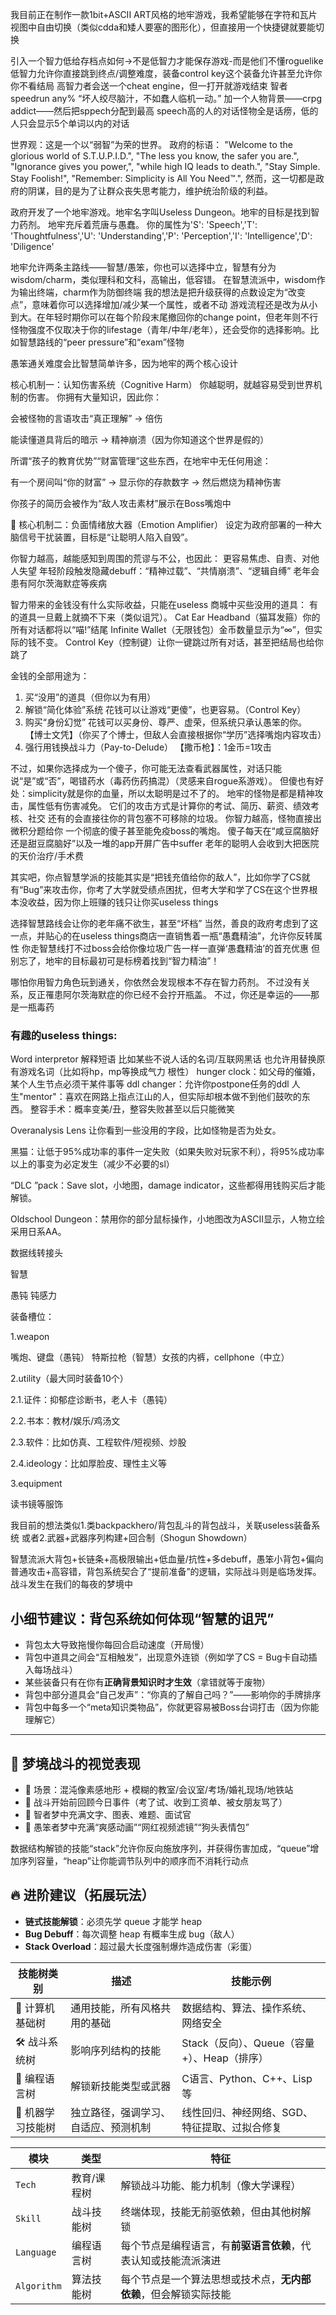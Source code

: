 我目前正在制作一款1bit+ASCII ART风格的地牢游戏，我希望能够在字符和瓦片视图中自由切换（类似cdda和矮人要塞的图形化），但直接用一个快捷键就要能切换

引入一个智力低给存档点如何->不是低智力才能保存游戏-而是他们不懂roguelike
低智力允许你直接跳到终点/调整难度，装备control key这个装备允许甚至允许你你不看结局
高智力者会送一个cheat engine，但一打开就游戏结束
智者speedrun any%
“坏人绞尽脑汁，不如蠢人临机一动。”
加一个人物背景——crpg addict——然后把sppech分配到最高
speech高的人的对话怪物全是话痨，低的人只会显示5个单词以内的对话



世界观：这是一个以“弱智”为荣的世界。
政府的标语：
"Welcome to the glorious world of S.T.U.P.I.D.",
"The less you know, the safer you are.",
"Ignorance gives you power,",
"while high IQ leads to death.",
"Stay Simple. Stay Foolish!",
"Remember: Simplicity is All You Need™.",
然而，这一切都是政府的阴谋，目的是为了让群众丧失思考能力，维护统治阶级的利益。

政府开发了一个地牢游戏。地牢名字叫Useless Dungeon。地牢的目标是找到智力药剂。
地牢充斥着荒唐与愚蠢。
你的属性为'S': 'Speech','T': 'Thoughtfulness','U': 'Understanding','P': 'Perception','I': 'Intelligence','D': 'Diligence'

地牢允许两条主路线——智慧/愚笨，你也可以选择中立，智慧有分为wisdom/charm，类似理科和文科，高输出，低容错。
在智慧流派中，wisdom作为输出终端，charm作为防御终端
我的想法是把升级获得的点数设定为“改变点”，意味着你可以选择增加/减少某一个属性，或者不动
游戏流程还是改为从小到大。在年轻时期你可以在每个阶段末尾撤回你的change point，但老年则不行
怪物强度不仅取决于你的lifestage（青年/中年/老年），还会受你的选择影响。比如智慧路线的“peer pressure”和“exam”怪物

愚笨通关难度会比智慧简单许多，因为地牢的两个核心设计

 核心机制一：认知伤害系统（Cognitive Harm）
你越聪明，就越容易受到世界机制的伤害。
你拥有大量知识，因此你：

会被怪物的言语攻击“真正理解” → 倍伤

能读懂道具背后的暗示 → 精神崩溃（因为你知道这个世界是假的）

所谓“孩子的教育优势”“财富管理”这些东西，在地牢中无任何用途：

有一个房间叫“你的财富” → 显示你的存款数字 → 然后燃烧为精神伤害

你孩子的简历会被作为“敌人攻击素材”展示在Boss嘴炮中

🧠 核心机制二：负面情绪放大器（Emotion Amplifier）
设定为政府部署的一种大脑信号干扰装置，目标是“让聪明人陷入自毁”。

你智力越高，越能感知到周围的荒谬与不公，也因此： 更容易焦虑、自责、对他人失望
年轻阶段触发隐藏debuff：“精神过载”、“共情崩溃”、“逻辑自缚” 老年会患有阿尔茨海默症等疾病

智力带来的金钱没有什么实际收益，只能在useless 商城中买些没用的道具：
有的道具一旦戴上就摘不下来（类似诅咒）。
Cat Ear Headband（猫耳发箍）你的所有对话都将以“喵!”结尾
Infinite Wallet（无限钱包）金币数量显示为“∞”，但实际的钱不变。
Control Key（控制键）让你一键跳过所有对话，甚至把结局也给你跳了

金钱的全部用途为：

1. 买“没用”的道具（但你以为有用）
2. 解锁“简化体验”系统
花钱可以让游戏“更傻”，也更容易。（Control Key）
3. 购买“身份幻觉”
花钱可以买身份、尊严、虚荣，但系统只承认愚笨的你。
【博士文凭】（你买了个博士，但敌人会直接根据你“学历”选择嘴炮内容攻击）
4. 强行用钱换战斗力（Pay-to-Delude）
【撒币枪】：1金币=1攻击 

不过，如果你选择成为一个傻子，你可能无法查看武器属性，对话只能说“是”或“否”，喝错药水（毒药伤药搞混）（灵感来自rogue系游戏）。
但傻也有好处：simplicity就是你的血量，所以太聪明是过不了的。
地牢的怪物是都是精神攻击，属性低有伤害减免。
它们的攻击方式是计算你的考试、简历、薪资、绩效考核、社交
还有的会直接往你的背包塞不可移除的垃圾。
你智力越高，怪物直接出微积分题给你
一个彻底的傻子甚至能免疫boss的嘴炮。
傻子每天在“咸豆腐脑好还是甜豆腐脑好”以及一堆的app开屏广告中suffer
老年的聪明人会收到大把医院的天价治疗/手术费

其实吧，你点智慧学派的技能其实是“把钱充值给你的敌人”，比如你学了CS就有“Bug”来攻击你，你考了大学就受绩点困扰，但考大学和学了CS在这个世界根本没收益，因为你上班赚的钱只让你买useless things

选择智慧路线会让你的老年痛不欲生，甚至“坏档”
当然，善良的政府考虑到了这一点，并贴心的在useless things商店一直销售着一瓶“愚蠢精油”，允许你反转属性
你走智慧线打不过boss会给你像垃圾广告一样一直弹‘愚蠢精油’的首充优惠
但别忘了，地牢的目标最初可是标榜着找到“智力精油”！

哪怕你用智力角色玩到通关，你依然会发现根本不存在智力药剂。
不过没有关系，反正罹患阿尔茨海默症的你已经不会拧开瓶盖。
不过，你还是幸运的——那是一瓶毒药

### 有趣的useless things:

Word interpretor 解释短语 比如某些不说人话的名词/互联网黑话 也允许用替换原有游戏名词（比如将hp，mp等换成气力 根性）
hunger clock：如父母的催婚，某个人生节点必须干某件事等
ddl changer：允许你postpone任务的ddl
人生"mentor"：喜欢在网路上指点江山的人，但实际却根本做不到他们鼓吹的东西。
整容手术：概率变美/丑，整容失败甚至以后只能微笑

Overanalysis Lens 让你看到一些没用的字段，比如怪物是否为处女。

黑猫：让低于95%成功率的事件一定失败（如果失败对玩家不利），将95%成功率以上的事变为必定发生（减少不必要的sl）

“DLC ”pack：Save slot，小地图，damage indicator，这些都得用钱购买后才能解锁。

Oldschool Dungeon：禁用你的部分鼠标操作，小地图改为ASCII显示，人物立绘采用日系AA。

数据线转接头

智慧

愚钝 钝感力

装备槽位：

1.weapon

嘴炮、键盘（愚钝） 特斯拉枪（智慧）女孩的内裤，cellphone（中立）

2.utility（最大同时装备10个）

2.1.证件：抑郁症诊断书，老人卡（愚钝）

2.2.书本：教材/娱乐/鸡汤文

2.3.软件：比如仿真、工程软件/短视频、炒股

2.4.ideology：比如厚脸皮、理性主义等

3.equipment

读书镜等服饰

我目前的想法类似1.类backpackhero/背包乱斗的背包战斗，关联useless装备系统 或者2.武器+武器序列构建+回合制（Shogun Showdown）

智慧流派大背包+长链条+高极限输出+低血量/抗性+多debuff，愚笨小背包+偏向普通攻击+高容错，背包系统契合了“提前准备”的逻辑，实际战斗则是临场发挥。战斗发生在我们的每夜的梦境中

## 小细节建议：背包系统如何体现“智慧的诅咒”

- 背包太大导致拖慢你每回合启动速度（开局慢）
- 背包中道具之间会“互相触发”，出现意外连锁（例如学了CS = Bug卡自动插入每场战斗）
- 某些装备只有在你有**正确背景知识时才生效**（拿错就等于废物）
- 背包中部分道具会“自己发声”：“你真的了解自己吗？”——影响你的手牌排序
- 背包中每多一个“meta知识类物品”，你就更容易被Boss台词打击（因为你能理解它）

------

## 🔮 梦境战斗的视觉表现

- 🌌 场景：混沌像素感地形 + 模糊的教室/会议室/考场/婚礼现场/地铁站
- 🌠 战斗开始前回顾今日事件（考了试、收到工资单、被女朋友骂了）
- 🧠 智者梦中充满文字、图表、难题、面试官
- 🤪 愚笨者梦中充满“爽感动画”“网红视频滤镜”“狗头表情包”





数据结构解锁的技能“stack”允许你反向施放序列，并获得伤害加成，“queue”增加序列容量，“heap”让你能调节队列中的顺序而不消耗行动点

## 🔥 进阶建议（拓展玩法）

- **链式技能解锁**：必须先学 queue 才能学 heap
- **Bug Debuff**：每次调整 heap 有概率生成 bug（敌人）
- **Stack Overload**：超过最大长度强制爆炸造成伤害（彩蛋）





| 技能树类别       | 描述                                 | 技能示例                                      |
| ---------------- | ------------------------------------ | --------------------------------------------- |
| 📘 计算机基础树   | 通用技能，所有风格共用的基础         | 数据结构、算法、操作系统、网络安全            |
| 🛠 战斗系统树     | 影响序列结构的技能                   | Stack（反向）、Queue（容量+）、Heap（排序）   |
| 🧠 编程语言树     | 解锁新技能类型或武器                 | C语言、Python、C++、Lisp 等                   |
| 🧬 机器学习技能树 | 独立路径，强调学习、自适应、预测机制 | 线性回归、神经网络、SGD、特征提取、过拟合修复 |

| 模块        | 类型        | 特征                                                         |
| ----------- | ----------- | ------------------------------------------------------------ |
| `Tech`      | 教育/课程树 | 解锁战斗功能、能力机制（像大学课程）                         |
| `Skill`     | 战斗技能树  | 终端体现，技能无前驱依赖，但由其他树解锁                     |
| `Language`  | 编程语言树  | 每个节点是编程语言，有**前驱语言依赖**，代表认知或技能流派演进 |
| `Algorithm` | 算法技能树  | 每个节点是一个算法思想或技术点，**无内部依赖**，但会解锁实际技能 |
